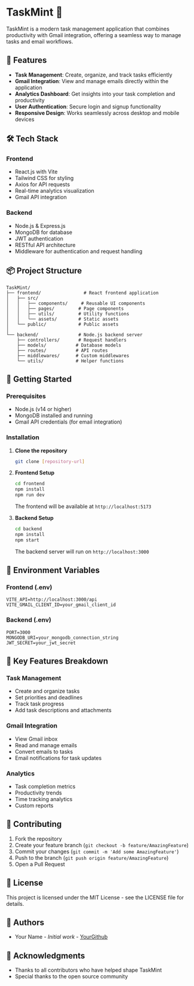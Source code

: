 # TaskMint 🌿

TaskMint is a modern task management application that combines productivity with Gmail integration, offering a seamless way to manage tasks and email workflows.

## 🚀 Features

- **Task Management**: Create, organize, and track tasks efficiently
- **Gmail Integration**: View and manage emails directly within the application
- **Analytics Dashboard**: Get insights into your task completion and productivity
- **User Authentication**: Secure login and signup functionality
- **Responsive Design**: Works seamlessly across desktop and mobile devices

## 🛠️ Tech Stack

### Frontend
- React.js with Vite
- Tailwind CSS for styling
- Axios for API requests
- Real-time analytics visualization
- Gmail API integration

### Backend
- Node.js & Express.js
- MongoDB for database
- JWT authentication
- RESTful API architecture
- Middleware for authentication and request handling

## 📦 Project Structure

```
TaskMint/
├── frontend/                # React frontend application
│   ├── src/
│   │   ├── components/     # Reusable UI components
│   │   ├── pages/         # Page components
│   │   ├── utils/         # Utility functions
│   │   └── assets/        # Static assets
│   └── public/            # Public assets
│
└── backend/               # Node.js backend server
    ├── controllers/       # Request handlers
    ├── models/           # Database models
    ├── routes/           # API routes
    ├── middlewares/      # Custom middlewares
    └── utils/            # Helper functions
```

## 🚦 Getting Started

### Prerequisites
- Node.js (v14 or higher)
- MongoDB installed and running
- Gmail API credentials (for email integration)

### Installation

1. **Clone the repository**
   ```bash
   git clone [repository-url]
   ```

2. **Frontend Setup**
   ```bash
   cd frontend
   npm install
   npm run dev
   ```
   The frontend will be available at `http://localhost:5173`

3. **Backend Setup**
   ```bash
   cd backend
   npm install
   npm start
   ```
   The backend server will run on `http://localhost:3000`

## 🔑 Environment Variables

### Frontend (.env)
```
VITE_API=http://localhost:3000/api
VITE_GMAIL_CLIENT_ID=your_gmail_client_id
```

### Backend (.env)
```
PORT=3000
MONGODB_URI=your_mongodb_connection_string
JWT_SECRET=your_jwt_secret
```

## 📱 Key Features Breakdown

### Task Management
- Create and organize tasks
- Set priorities and deadlines
- Track task progress
- Add task descriptions and attachments

### Gmail Integration
- View Gmail inbox
- Read and manage emails
- Convert emails to tasks
- Email notifications for task updates

### Analytics
- Task completion metrics
- Productivity trends
- Time tracking analytics
- Custom reports

## 🤝 Contributing

1. Fork the repository
2. Create your feature branch (`git checkout -b feature/AmazingFeature`)
3. Commit your changes (`git commit -m 'Add some AmazingFeature'`)
4. Push to the branch (`git push origin feature/AmazingFeature`)
5. Open a Pull Request

## 📄 License

This project is licensed under the MIT License - see the LICENSE file for details.

## 👥 Authors

- Your Name - *Initial work* - [YourGithub](https://github.com/yourusername)

## 🙏 Acknowledgments

- Thanks to all contributors who have helped shape TaskMint
- Special thanks to the open source community